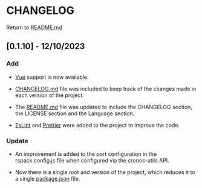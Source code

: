# CHANGELOG

Return to [README.md](../../README.md)

## [0.1.10] - 12/10/2023

### Add

- [Vue](https://vuejs.org/) support is now available.

- [CHANGELOG.md](CHANGELOG.md) file was included to keep track of the changes made in each version of the project.

- The [README.md](README.md) file was updated to include the CHANGELOG section, the LICENSE section and the Language section.

- [EsLint](https://eslint.org/) and [Prettier](https://prettier.io/) were added to the project to improve the code.

### Update

- An improvement is added to the port configuration in the rspack.config.js file when configured via the cronos-utils API.

- Now there is a single root and version of the project, which reduces it to a single [package.json](package.json) file.
